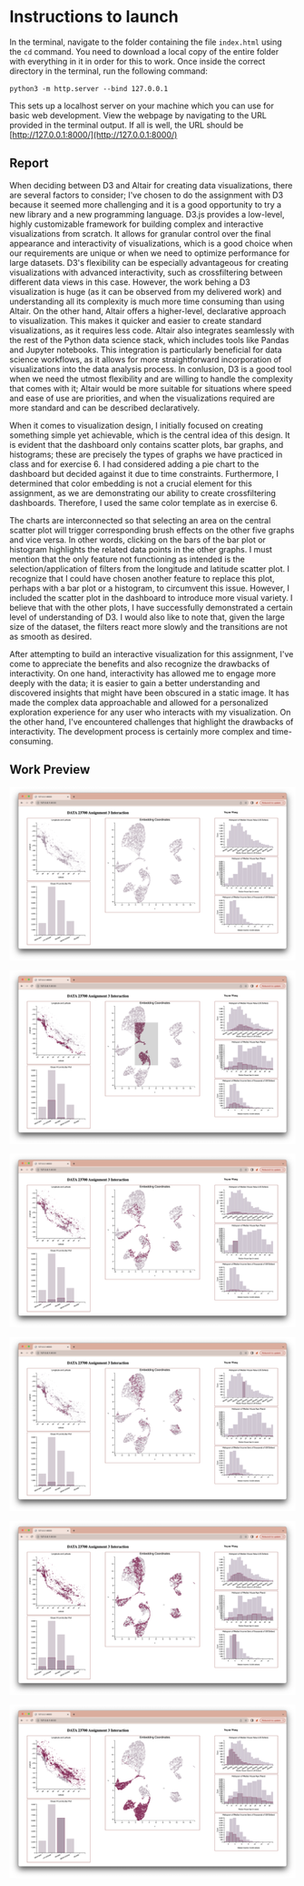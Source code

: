 # Instructions to launch

In the terminal, navigate to the folder containing the file `index.html` using the `cd` command. You need to download a local copy of the entire folder with everything in it in order for this to work. Once inside the correct directory in the terminal, run the following command:

```
python3 -m http.server --bind 127.0.0.1
```

This sets up a localhost server on your machine which you can use for basic web development. View the webpage by navigating to the URL provided in the terminal output. If all is well, the URL should be [http://127.0.0.1:8000/](http://127.0.0.1:8000/)

## Report

When deciding between D3 and Altair for creating data visualizations, there are several factors to consider; I've chosen to do the assignment with D3 because it seemed more challenging and it is a good opportunity to try a new library and a new programming language. D3.js provides a low-level, highly customizable framework for building complex and interactive visualizations from scratch. It allows for granular control over the final appearance and interactivity of visualizations, which is a good choice when our requirements are unique or when we need to optimize performance for large datasets. D3's flexibility can be especially advantageous for creating visualizations with advanced interactivity, such as crossfiltering between different data views in this case. However, the work behing a D3 visualization is huge (as it can be observed from my delivered work) and understanding all its complexity is much more time consuming than using Altair. On the other hand, Altair offers a higher-level, declarative approach to visualization. This makes it quicker and easier to create standard visualizations, as it requires less code. Altair also integrates seamlessly with the rest of the Python data science stack, which includes tools like Pandas and Jupyter notebooks. This integration is particularly beneficial for data science workflows, as it allows for more straightforward incorporation of visualizations into the data analysis process. In conlusion, D3 is a good tool when we need the utmost flexibility and are willing to handle the complexity that comes with it; Altair would be more suitable for situations where speed and ease of use are priorities, and when the visualizations required are more standard and can be described declaratively.

When it comes to visualization design, I initially focused on creating something simple yet achievable, which is the central idea of this design. It is evident that the dashboard only contains scatter plots, bar graphs, and histograms; these are precisely the types of graphs we have practiced in class and for exercise 6. I had considered adding a pie chart to the dashboard but decided against it due to time constraints. Furthermore, I determined that color embedding is not a crucial element for this assignment, as we are demonstrating our ability to create crossfiltering dashboards. Therefore, I used the same color template as in exercise 6. 

The charts are interconnected so that selecting an area on the central scatter plot will trigger corresponding brush effects on the other five graphs and vice versa. In other words, clicking on the bars of the bar plot or histogram highlights the related data points in the other graphs. I must mention that the only feature not functioning as intended is the selection/application of filters from the longitude and latitude scatter plot. I recognize that I could have chosen another feature to replace this plot, perhaps with a bar plot or a histogram, to circumvent this issue. However, I included the scatter plot in the dashboard to introduce more visual variety. I believe that with the other plots, I have successfully demonstrated a certain level of understanding of D3. I would also like to note that, given the large size of the dataset, the filters react more slowly and the transitions are not as smooth as desired.

After attempting to build an interactive visualization for this assignment, I've come to appreciate the benefits and also recognize the drawbacks of interactivity. On one hand, interactivity has allowed me to engage more deeply with the data; it is easier to gain a better understanding and discovered insights that might have been obscured in a static image. It has made the complex data approachable and allowed for a personalized exploration experience for any user who interacts with my visualization. On the other hand, I've encountered challenges that highlight the drawbacks of interactivity. The development process is certainly more complex and time-consuming.

## Work Preview


![InitialView](https://github.com/yuyanwang03/DATA23700/blob/main/Assignments/3_interaction/3_InitialView.png)

![CrossfilteringByEmbedingCoordinates](https://github.com/yuyanwang03/DATA23700/blob/main/Assignments/3_interaction/3_CrossfilteringByEmbedingCoordinates.png)

![CrossfilteringByMedianHouseAge](https://github.com/yuyanwang03/DATA23700/blob/main/Assignments/3_interaction/3_CrossfilteringByMedianHouseAge.png)

![CrossfilteringByMedianHouseValue](https://github.com/yuyanwang03/DATA23700/blob/main/Assignments/3_interaction/3_CrossfilteringByMedianHouseValue.png)

![CrossfilteringByMedianIncome](https://github.com/yuyanwang03/DATA23700/blob/main/Assignments/3_interaction/3_CrossfilteringByMedianIncome.png)

![CrossfilteringByOceanProximity](https://github.com/yuyanwang03/DATA23700/blob/main/Assignments/3_interaction/3_CrossfilteringByOceanProximity.png)
